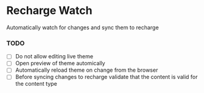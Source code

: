 # Recharge Watch
Automatically watch for changes and sync them to recharge

### TODO
- [ ] Do not allow editing live theme
- [ ] Open preview of theme automically
- [ ] Automatically reload theme on change from the browser
- [ ] Before syncing changes to recharge validate that the content is valid for the content type
